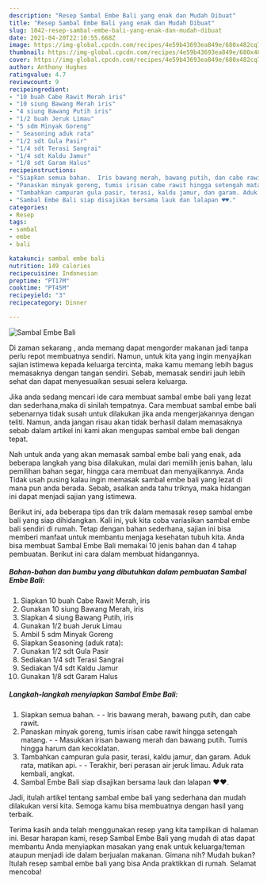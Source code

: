 ```yaml
---
description: "Resep Sambal Embe Bali yang enak dan Mudah Dibuat"
title: "Resep Sambal Embe Bali yang enak dan Mudah Dibuat"
slug: 1042-resep-sambal-embe-bali-yang-enak-dan-mudah-dibuat
date: 2021-04-20T22:10:55.668Z
image: https://img-global.cpcdn.com/recipes/4e59b43693ea849e/680x482cq70/sambal-embe-bali-foto-resep-utama.jpg
thumbnail: https://img-global.cpcdn.com/recipes/4e59b43693ea849e/680x482cq70/sambal-embe-bali-foto-resep-utama.jpg
cover: https://img-global.cpcdn.com/recipes/4e59b43693ea849e/680x482cq70/sambal-embe-bali-foto-resep-utama.jpg
author: Anthony Hughes
ratingvalue: 4.7
reviewcount: 9
recipeingredient:
- "10 buah Cabe Rawit Merah iris"
- "10 siung Bawang Merah iris"
- "4 siung Bawang Putih iris"
- "1/2 buah Jeruk Limau"
- "5 sdm Minyak Goreng"
- " Seasoning aduk rata"
- "1/2 sdt Gula Pasir"
- "1/4 sdt Terasi Sangrai"
- "1/4 sdt Kaldu Jamur"
- "1/8 sdt Garam Halus"
recipeinstructions:
- "Siapkan semua bahan.  Iris bawang merah, bawang putih, dan cabe rawit."
- "Panaskan minyak goreng, tumis irisan cabe rawit hingga setengah matang.   Masukkan irisan bawang merah dan bawang putih. Tumis hingga harum dan kecoklatan."
- "Tambahkan campuran gula pasir, terasi, kaldu jamur, dan garam. Aduk rata, matikan api.  Terakhir, beri perasan air jeruk limau. Aduk rata kembali, angkat."
- "Sambal Embe Bali siap disajikan bersama lauk dan lalapan ♥️♥️."
categories:
- Resep
tags:
- sambal
- embe
- bali

katakunci: sambal embe bali 
nutrition: 149 calories
recipecuisine: Indonesian
preptime: "PT17M"
cooktime: "PT45M"
recipeyield: "3"
recipecategory: Dinner

---
```



![Sambal Embe Bali](https://img-global.cpcdn.com/recipes/4e59b43693ea849e/680x482cq70/sambal-embe-bali-foto-resep-utama.jpg)

Di zaman  sekarang , anda memang dapat mengorder makanan jadi tanpa perlu repot membuatnya sendiri. Namun, untuk kita yang ingin menyajikan sajian istimewa kepada keluarga tercinta, maka kamu memang lebih bagus memasaknya dengan tangan sendiri. Sebab, memasak sendiri jauh lebih sehat dan dapat menyesuaikan sesuai selera keluarga.

Jika anda sedang mencari ide cara membuat sambal embe bali yang lezat dan sederhana,maka di sinilah tempatnya. Cara membuat sambal embe bali  sebenarnya tidak susah untuk dilakukan jika anda mengerjakannya dengan teliti. Namun, anda jangan risau akan tidak berhasil dalam memasaknya 
sebab dalam artikel ini kami akan mengupas sambal embe bali dengan tepat.  



Nah untuk anda yang akan memasak sambal embe bali yang enak, ada beberapa langkah yang bisa dilakukan, mulai dari memilih jenis bahan, lalu pemilihan bahan segar, hingga cara membuat dan menyajikannya. Anda Tidak usah pusing kalau ingin memasak sambal embe bali yang lezat di mana pun anda berada. Sebab, asalkan anda  tahu triknya, maka hidangan ini dapat menjadi sajian yang istimewa.

Berikut ini, ada beberapa tips dan trik dalam memasak resep sambal embe bali yang siap dihidangkan. Kali ini, yuk kita coba variasikan sambal embe bali sendiri di rumah. Tetap dengan bahan sederhana, sajian ini bisa memberi manfaat untuk membantu menjaga kesehatan tubuh kita. Anda bisa membuat Sambal Embe Bali memakai 10 jenis bahan dan 4 tahap pembuatan. Berikut ini cara dalam membuat hidangannya.

<!--inarticleads1-->

##### Bahan-bahan dan bumbu yang dibutuhkan dalam pembuatan Sambal Embe Bali:

1. Siapkan 10 buah Cabe Rawit Merah, iris
1. Gunakan 10 siung Bawang Merah, iris
1. Siapkan 4 siung Bawang Putih, iris
1. Gunakan 1/2 buah Jeruk Limau
1. Ambil 5 sdm Minyak Goreng
1. Siapkan  Seasoning (aduk rata):
1. Gunakan 1/2 sdt Gula Pasir
1. Sediakan 1/4 sdt Terasi Sangrai
1. Sediakan 1/4 sdt Kaldu Jamur
1. Gunakan 1/8 sdt Garam Halus




<!--inarticleads2-->

##### Langkah-langkah menyiapkan Sambal Embe Bali:

1. Siapkan semua bahan. -  - Iris bawang merah, bawang putih, dan cabe rawit.
1. Panaskan minyak goreng, tumis irisan cabe rawit hingga setengah matang.  -  - Masukkan irisan bawang merah dan bawang putih. Tumis hingga harum dan kecoklatan.
1. Tambahkan campuran gula pasir, terasi, kaldu jamur, dan garam. Aduk rata, matikan api. -  - Terakhir, beri perasan air jeruk limau. Aduk rata kembali, angkat.
1. Sambal Embe Bali siap disajikan bersama lauk dan lalapan ♥️♥️.




Jadi, itulah artikel tentang  sambal embe bali  yang sederhana dan mudah dilakukan versi kita. Semoga kamu bisa membuatnya dengan hasil yang terbaik. 

Terima kasih anda telah menggunakan resep yang kita tampilkan di halaman ini. Besar harapan kami, resep  Sambal Embe Bali yang mudah di atas dapat membantu Anda menyiapkan masakan yang enak untuk keluarga/teman ataupun menjadi ide dalam berjualan makanan. Gimana nih? Mudah bukan? Itulah resep sambal embe bali yang bisa Anda praktikkan di rumah. Selamat mencoba!

